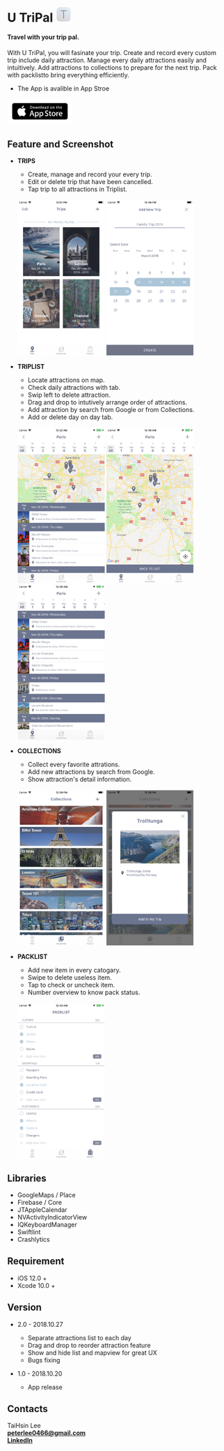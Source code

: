 # U TriPal <a href="http://utripal.strikingly.com"><img src="https://github.com/TaiHsin/Travel/blob/master/Travel/Assets.xcassets/UTriPal_icon.imageset/UTriPal_icon.png" width="35"></a> 


#### Travel with your trip pal.   
With U TriPal, you will fasinate your trip. Create and record every custom trip include daily attraction. Manage every daily attractions easily and intuitively. Add attractions to collections to prepare for the next trip. Pack with packlistto bring everything efficiently.

* The App is avalible in App Stroe   

<a href="https://itunes.apple.com/us/app/u-tripal/id1439435864?l=zh&ls=1&mt=8"><img src="https://github.com/TaiHsin/Travel/blob/master/Travel/Assets.xcassets/downloadAppstore.imageset/downloadAppstore.png" width="150">  </a>  


## Feature and Screenshot


* **TRIPS**   
	* Create, manage and record your every trip. 
	* Edit or delete trip that have been cancelled.
	* Tap trip to all attractions in Triplist.
	    
	<br />       
	<div>
	<img src="https://github.com/TaiHsin/Travel/blob/master/screenshots/5.5/trips.png" width="200" height="356" align=center/>
	<img src="https://github.com/TaiHsin/Travel/blob/master/screenshots/5.5/create_trip.png" width="200" height="356" align=center/>
	</div>

* **TRIPLIST**
	* Locate attractions on map.
	* Check daily attractions with tab.
	* Swip left to delete attraction.
	* Drag and drop to intutively arrange order of attractions.
	* Add attraction by search from Google or from Collections.
	* Add or delete day on day tab.
                  
	 <br />        
	<div>
	<img src="https://github.com/TaiHsin/Travel/blob/master/screenshots/5.5/triplist.png" width="200" height="356" align=center/>
	<img src="https://github.com/TaiHsin/Travel/blob/master/screenshots/5.5/triplist_map.png" width="200" height="356" align=center/>
	<img src="https://github.com/TaiHsin/Travel/blob/master/screenshots/5.5/triplist_list.png" width="200" height="356" align=center/>
	</div>

* **COLLECTIONS** 
	* Collect every favorite attrations.
	* Add new attractions by search from Google.
	* Show attraction's detail information.
         
	<br />
	<div>
	<img src="https://github.com/TaiHsin/Travel/blob/master/screenshots/5.5/collections.png" width="200" height="356" align=center/>
	<img src="https://github.com/TaiHsin/Travel/blob/master/screenshots/5.5/information_card.png" width="200" height="356" align=center/>
	</div>
	   
* **PACKLIST**
	* Add new item in every catogary.
	* Swipe to delete useless item.
	* Tap to check or uncheck item.
	* Number overview to know pack status.    
         
	<br />
	<img src="https://github.com/TaiHsin/Travel/blob/master/screenshots/5.5/packlist.png" width="200" height="356" align=center/>
	<br />

## Libraries
* GoogleMaps / Place
* Firebase / Core
* JTAppleCalendar
* NVActivityIndicatorView
* IQKeyboardManager
* Swiftlint
* Crashlytics

## Requirement
* iOS 12.0 +
* Xcode 10.0 +

## Version

* 2.0 - 2018.10.27
	* Separate attractions list to each day
	* Drag and drop to reorder attraction feature
	* Show and hide list and mapview for great UX
	* Bugs fixing  
	
* 1.0 - 2018.10.20
	* App release 


## Contacts
TaiHsin Lee    
**peterlee0466@gmail.com**     
[**LinkedIn**](https://www.linkedin.com/in/taihsin-lee-32976312a/)


	




